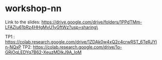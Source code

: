 # workshop-nn

Link to the slides: https://drive.google.com/drive/folders/1PPdTMm-LFAZIu61bRz4HHgMvU1yGftWz?usp=sharing\

TP1 : https://colab.research.google.com/drive/1ZDAk0w4xQ2c4crwRST_6TeRJYln-NQxP
TP2: https://colab.research.google.com/drive/1o-GRjOqLEDYq7B62-XeuzMDlkJ9A_IoM
